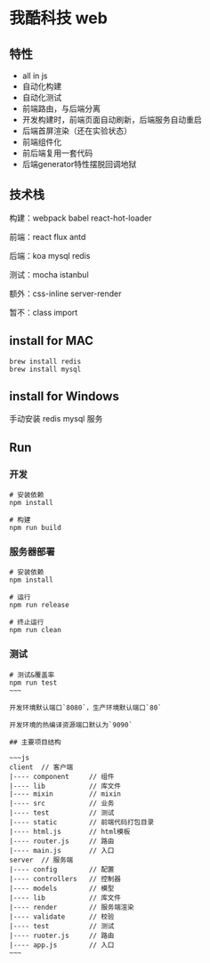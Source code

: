 # 我酷科技 web

## 特性

- all in js
- 自动化构建
- 自动化测试
- 前端路由，与后端分离
- 开发构建时，前端页面自动刷新，后端服务自动重启
- 后端首屏渲染（还在实验状态）
- 前端组件化
- 前后端复用一套代码
- 后端generator特性摆脱回调地狱

## 技术栈

构建：webpack babel react-hot-loader

前端：react flux antd

后端：koa mysql redis

测试：mocha istanbul

额外：css-inline server-render

暂不：class import

## install for MAC

```shell
brew install redis
brew install mysql
```

## install for Windows
手动安装 redis mysql 服务

## Run

### 开发

```shell
# 安装依赖
npm install

# 构建
npm run build
```

### 服务器部署

```shell
# 安装依赖
npm install

# 运行
npm run release

# 终止运行
npm run clean
```

### 测试

```shell
# 测试&覆盖率
npm run test
~~~

开发环境默认端口`8080`，生产环境默认端口`80`

开发环境的热编译资源端口默认为`9090`

## 主要项目结构

~~~js
client  // 客户端
|---- component     // 组件
|---- lib           // 库文件
|---- mixin         // mixin
|---- src           // 业务
|---- test          // 测试
|---- static        // 前端代码打包目录
|---- html.js       // html模板
|---- router.js     // 路由
|---- main.js       // 入口
server  // 服务端
|---- config        // 配置
|---- controllers   // 控制器
|---- models        // 模型
|---- lib           // 库文件
|---- render        // 服务端渲染
|---- validate      // 校验
|---- test          // 测试
|---- ruoter.js     // 路由
|---- app.js        // 入口
~~~